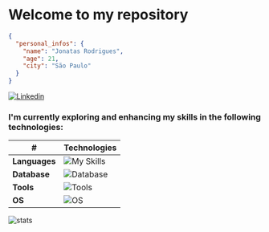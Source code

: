 # Welcome to my repository

```json
{
  "personal_infos": {
    "name": "Jonatas Rodrigues",
    "age": 21,
    "city": "São Paulo"
  }
}
```

[![Linkedin](https://img.shields.io/badge/LinkedIn-0077B5?style=for-the-badge&logo=linkedin&logoColor=white)](https://www.linkedin.com/in/jonatasrodrigues-tech/)

### I'm currently exploring and enhancing my skills in the following technologies:

| **#**   |        **Technologies**                                                                                      |
|----------------|-------------------------------------------------------------------------------------------------------|
| **Languages**  | ![My Skills](https://skillicons.dev/icons?i=go,java,js)                                            |
| **Database**   | ![Database](https://skillicons.dev/icons?i=mysql,postgres)                                            |
| **Tools**      | ![Tools](https://skillicons.dev/icons?i=vscode,postman,docker)                                        |
| **OS**         | ![OS](https://skillicons.dev/icons?i=windows,linux)

![stats](https://github-readme-status00.vercel.app/api/top-langs/?username=jonatas00&theme=dark&layout=compact)
